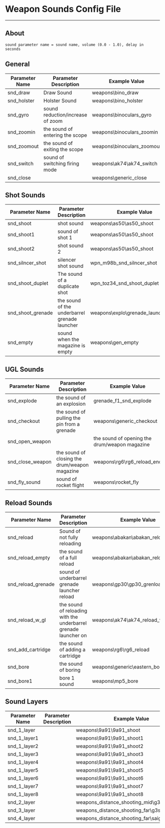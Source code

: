 # Weapon Sounds Config File

___

## About

```admonish tip title="Formula"
sound parameter name = sound name, volume (0.0 - 1.0), delay in seconds
```

## General

| Parameter Name | Parameter Description | Example Value | Possible Parameters |
|---|---|---|---|
| snd_draw | Draw Sound | weapons\bino_draw |  |
| snd_holster | Holster Sound | weapons\bino_holster |  |
| snd_gyro | sound reduction/increase of zoom | weapons\binoculars_gyro |  |
| snd_zoomin | the sound of entering the scope | weapons\binoculars_zoomin |  |
| snd_zoomout | the sound of exiting the scope | weapons\binoculars_zoomout |  |
| snd_switch | sound of switching firing mode | weapons\ak74\ak74_switch |  |
| snd_close |  | weapons\generic_close |  |

## Shot Sounds

| Parameter Name | Parameter Description | Example Value | Possible Parameters |
|---|---|---|---|
| snd_shoot | shot sound | weapons\as50\as50_shoot |  |
| snd_shoot1 | sound of shot 1 | weapons\as50\as50_shoot |  |
| snd_shoot2 | shot sound 2 | weapons\as50\as50_shoot |  |
| snd_silncer_shot | silencer shot sound | wpn_m98b_snd_silncer_shot |  |
| snd_shoot_duplet | The sound of a duplicate shot | wpn_toz34_snd_shoot_duplet |  |
| snd_shoot_grenade | the sound of the underbarrel grenade launcher | weapons\explo\grenade_launch_explo |  |
| snd_empty | sound when the magazine is empty | weapons\gen_empty |  |

## UGL Sounds

| Parameter Name | Parameter Description | Example Value | Possible Parameters |
|---|---|---|---|
| snd_explode | the sound of an explosion | grenade_f1_snd_explode |  |
| snd_checkout | the sound of pulling the pin from a grenade | weapons\generic_checkout |  |
| snd_open_weapon | | the sound of opening the drum/weapon magazine | weapons\rg6\rg6_reload_start |
| snd_close_weapon | the sound of closing the drum/weapon magazine | weapons\rg6\rg6_reload_end |  |
| snd_fly_sound | sound of rocket flight | weapons\rocket_fly |  |

## Reload Sounds

| Parameter Name | Parameter Description | Example Value | Possible Parameters |
|---|---|---|---|
| snd_reload | Sound of not fully reloading | weapons\abakan\abakan_reload |  |
| snd_reload_empty | the sound of a full reload | weapons\abakan\abakan_reload_empty |  |
| snd_reload_grenade | sound of underbarrel grenade launcher reload | weapons\gp30\gp30_grenload |  |
| snd_reload_w_gl | the sound of reloading with the underbarrel grenade launcher on | weapons\ak74\ak74_reload_w_gl |  |
| snd_add_cartridge | the sound of adding a cartridge | weapons\rg6\rg6_reload |  |
| snd_bore | the sound of boring | weapons\generic\eastern_bore |  |
| snd_bore1 | bore 1 sound | weapons\mp5_bore |  |

## Sound Layers

| Parameter Name | Parameter Description | Example Value | Possible Parameters |
|---|---|---|---|
| snd_1_layer |  | weapons\9a91\9a91_shoot |  |
| snd_1_layer1 |  | weapons\9a91\9a91_shoot1 |  |
| snd_1_layer2 |  | weapons\9a91\9a91_shoot2 |  |
| snd_1_layer3 |  | weapons\9a91\9a91_shoot3 |  |
| snd_1_layer4 |  | weapons\9a91\9a91_shoot4 |  |
| snd_1_layer5 |  | weapons\9a91\9a91_shoot5 |  |
| snd_1_layer6 |  | weapons\9a91\9a91_shoot6 |  |
| snd_1_layer7 |  | weapons\9a91\9a91_shoot7 |  |
| snd_1_layer8 |  | weapons\9a91\9a91_shoot8 |  |
| snd_2_layer |  | weapons\_distance_shooting_mid\g3sg1_distant |  |
| snd_3_layer |  | weapons\_distance_shooting_far\g3sg1_distant |  |
| snd_4_layer |  | weapons\_distance_shooting_far\saiga_distant |  |
